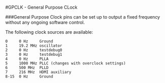 <!--
---
name: GPCLK
class: interface
type: pinout
description: Raspberry Pi General Purpose Clock
pin:
  'bcm4':
    name: GPCLK0
  'bcm5':
    name: GPCLK1
  'bcm6':
    name: GPCLK2
-->
#GPCLK - General Purpose CLock

###General Purpose Clock pins can be set up to output a fixed frequency without any ongoing software control.

The following clock sources are available:

```
0     0 Hz     Ground
1     19.2 MHz oscillator
2     0 Hz     testdebug0
3     0 Hz     testdebug1
4     0 Hz     PLLA
5     1000 MHz PLLC (changes with overclock settings)
6     500 MHz  PLLD
7     216 MHz  HDMI auxiliary
8-15  0 Hz     Ground
```